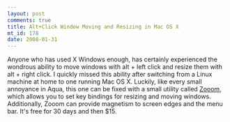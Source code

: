 ```yaml
--- 
layout: post
comments: true
title: Alt+Click Window Moving and Resizing in Mac OS X
mt_id: 178
date: 2008-01-31
---
```

Anyone who has used X Windows enough, has certainly experienced the wondrous ability to move windows with alt + left click and resize them with alt + right click.  I quickly missed this ability after switching from a Linux machine at home to one running Mac OS X.  Luckily, like every small annoyance in Aqua, this one can be fixed with a small utility called [Zooom](http://coderage-software.com/zooom/demos/demos.html), which allows you to set key bindings for resizing and moving windows.  Additionally, Zooom can provide magnetism to screen edges and the menu bar.  It's free for 30 days and then $15.
